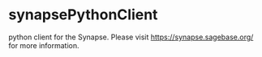 synapsePythonClient
===================

python client for the Synapse.   Please visit https://synapse.sagebase.org/ for more information.